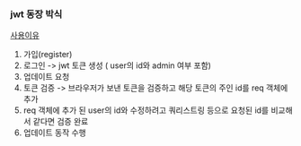 ### jwt 동장 박식
[사용이유](http://velopert.com/2389)  
1. 가입(register)
2. 로그인 -> jwt 토큰 생성 ( user의 id와 admin 여부 포함)  
3. 업데이트 요청
4. 토큰 검증 -> 브라우저가 보낸 토큰을 검증하고 해당 토큰의 주인 id를 req 객체에 추가
5. req 객체에 추가 된 user의 id와 수정하려고 쿼리스트링 등으로 요청된 id를 비교해서 같다면 검증 완료
6. 업데이트 동작 수행
